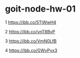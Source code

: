 # goit-node-hw-01

1 https://ibb.co/5TjWwH4

2 https://ibb.co/ynT8ByP

3 https://ibb.co/VmN0LfB

4 https://ibb.co/GWyPyx3
